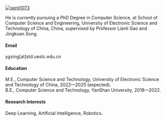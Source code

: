
<!-- 图片语法：![alt文本](图片URL) -->

[![senli1073](https://img.shields.io/badge/senli1073-github-blue?logo=github)](https://github.com/Lucky-Light-Sun)

He is currently pursuing a PhD Degree in Computer Science, at School of Computer Science and Engineering, University of Electronic Science and Technology of China, China, supervised by Professor Lianli Gao and Jingkuan Song.

#### Email
ygxing[at]std.uestc.edu.cn

#### Education
M.E., Computer Science and Technology, University of Electronic Science and Technology of China, 2022—2025 (expected).\
B.E., Computer Science and Technology, YanShan University, 2018—2022.

#### Research Interests
Deep Learning, Artificial Intelligence, Robotics.

